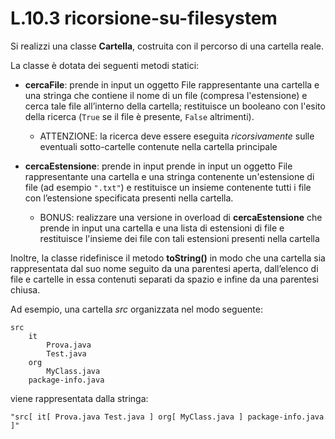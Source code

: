 # L.10.3 ricorsione-su-filesystem

Si realizzi una classe **Cartella**, costruita con il percorso di una cartella reale.

La classe è dotata dei seguenti metodi statici:
- **cercaFile**: prende in input un oggetto File rappresentante una cartella e una stringa che contiene il nome di un file (compresa l'estensione) e cerca tale file all’interno della cartella; restituisce un booleano con l'esito della ricerca (`True` se il file è presente, `False` altrimenti).

    - ATTENZIONE: la ricerca deve essere eseguita *ricorsivamente* sulle eventuali sotto-cartelle contenute nella cartella principale


- **cercaEstensione**: prende in input prende in input un oggetto File rappresentante una cartella e una stringa contenente un'estensione di file (ad esempio `".txt"`) e restituisce un insieme contenente tutti i file con l’estensione specificata presenti nella cartella.
   
    - BONUS: realizzare una versione in overload di **cercaEstensione** che prende in input una cartella e una lista di estensioni di file e restituisce l'insieme dei file con tali estensioni presenti nella cartella


Inoltre, la classe ridefinisce il metodo **toString()** in modo che una cartella sia rappresentata dal suo nome seguito da una parentesi aperta,
dall’elenco di file e cartelle in essa contenuti separati da spazio e infine da una parentesi chiusa. 

Ad esempio, una cartella *src* organizzata nel modo seguente:

```
src
    it
        Prova.java
        Test.java
    org
        MyClass.java
    package-info.java
```

viene rappresentata dalla stringa:

```
"src[ it[ Prova.java Test.java ] org[ MyClass.java ] package-info.java ]"
```
